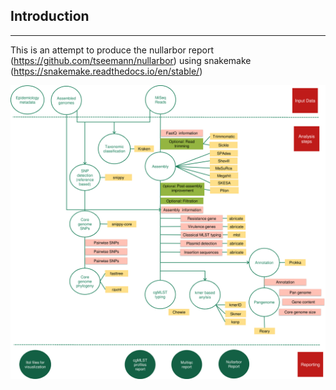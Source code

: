 ## Introduction
------------------------------
This is an attempt to produce the nullarbor report (https://github.com/tseemann/nullarbor) using snakemake (https://snakemake.readthedocs.io/en/stable/)

<img src="workflowpic.png" width="1000" />
